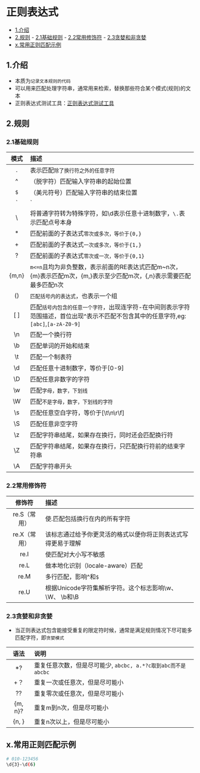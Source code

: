 # 正则表达式

<!-- vim-markdown-toc Marked -->

* [1.介绍](#1.介绍)
* [2.规则](#2.规则)
        - [2.1基础规则](#2.1基础规则)
        - [2.2常用修饰符](#2.2常用修饰符)
        - [2.3贪婪和非贪婪](#2.3贪婪和非贪婪)
* [x.常用正则匹配示例](#x.常用正则匹配示例)

<!-- vim-markdown-toc -->

## 1.介绍

- 本质为`记录文本规则的代码`
- 可以用来匹配处理字符串，通常用来检索，替换那些符合某个模式(规则)的文本
- 正则表达式测试工具：[正则表达式测试工具](http://tool.oschina.net/regex)

## 2.规则

### 2.1基础规则

|模式   |描述   |
|:---:|:---|
|.   |表示匹配`除了换行符之外的任意字符`   |
|^   |（脱字符）匹配输入字符串的起始位置   |
|`$`   |（美元符号）匹配输入字符串的结束位置   |
|`|`  |a`|`b，表示匹配a或b   |
|\   |将普通字符转为特殊字符，如\d表示任意十进制数字，`\.`表示匹配点号本身  |
|*   |匹配前面的子表达式`零次或多次，等价于{0,}`   |
|+   |匹配前面的子表达式`一次或多次，等价于{1,}`   |
|?   |匹配前面的子表达式`零次或一次，等价于{0,1}`   |
|{m,n}   |`m<=n`且均为非负整数，表示前面的RE表达式匹配m~n次，{m}表示匹配m次，{m,}表示至少匹配m次，{,n}表示需要匹配最多匹配n次|
|()   |`匹配括号内的表达式`，也表示一个组   |
|[ ]   |匹配`括号内包含的任意一个字符`，出现连字符-在中间则表示字符范围描述，首位出现^表示不匹配不包含其中的任意字符,eg:`[abc]`,`[a-zA-Z0-9]`   |
|\n   |匹配一个换行符   |
|\b   |匹配单词的开始和结束  |
|\t   |匹配一个制表符   |
|\d   |匹配任意十进制数字，等价于[0-9]   |
|\D   |匹配任意非数字的字符   |
|\w   |匹配`字母，数字，下划线`   |
|\W   |匹配`不是字母，数字，下划线的字符`  |
|\s   |匹配任意空白字符，等价于[\t\n\r\f]   |
|\S   |匹配任意非空字符   |
|\z   |匹配字符串结尾，如果存在换行，同时还会匹配换行符   |
|\Z   |匹配字符串结尾，如果存在换行，只匹配换行符前的结束字符串   |
|\A   |匹配字符串开头   |


### 2.2常用修饰符

|修饰符   |描述   |
|:---:|:---|
|re.S（常用）   |使.匹配包括换行在内的所有字符   |
|re.X（常用）   |该标志通过给予你更灵活的格式以便你将正则表达式写得更易于理解   |
|re.I   |使匹配对大小写不敏感   |
|re.L   |做本地化识别（locale-aware）匹配   |
|re.M   |多行匹配，影响^和`$`   |
|re.U   |根据Unicode字符集解析字符。这个标志影响\w、\W、 \b和\B   |


### 2.3贪婪和非贪婪

- 当正则表达式包含能接受重复的限定符时候，通常是满足规则情况下尽可能多匹配字符，即`贪婪模式`

|语法  |说明  |
|:--:|:---|
|*?  |重复任意次数，但是尽可能少, `abcbc, a.*?c取到abc而不是abcbc`  |
|+？ |重复一次或任意次，但是尽可能小  |
|??  |重复零次或任意次，但是尽可能小  |
|{m, n}?  |重复m到n次，但是尽可能小  |
|{n, }  |重复n次以上，但是尽可能小  |

## x.常用正则匹配示例

```sh
# 010-123456
\d{3}-\d(6)
```

